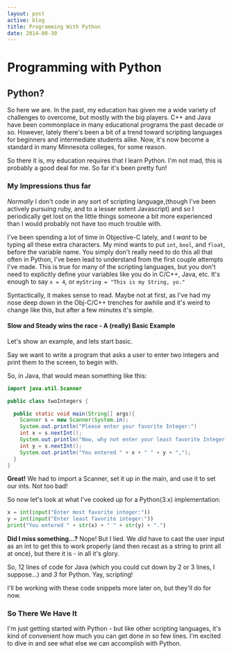 ```yaml
---
layout: post
active: blog
title: Programming With Python
date: 2014-08-30
---
```



# Programming with Python

## Python?

So here we are. In the past, my education has given me a wide variety of challenges to overcome, but mostly with the big players. C++ and Java have been commonplace in many educational programs the past decade or so. However, lately there's been a bit of a trend toward scripting languages for beginners and intermediate students alike. Now, it's now become a standard in many Minnesota colleges, for some reason.

So there it is, my education requires that I learn Python. I'm not mad, this is probably a good deal for me. So far it's been pretty fun!

### My Impressions thus far

*Normally* I don't code in any sort of scripting language,(though I've been actively pursuing ruby, and to a lesser extent Javascript) and so I periodically get lost on the little things someone a bit more experienced than I would probably not have too much trouble with.

I've been spending a lot of time in Objective-C lately, and I *want* to be typing all these extra characters. My mind wants to put `int`, `bool`, and `float`, before the variable name. You simply don't really need to do this all that often in Python, I've been lead to understand from the first couple attempts I've made. This is true for many of the scripting languages, but you don't need to explicitly define your variables like you do in C/C++, Java, etc. It's enough to say `x = 4`, or `myString = "This is my String, yo."`

Syntactically, it makes sense to read. Maybe not at first, as I've had my nose deep down in the Obj-C/C++ trenches for awhile and it's weird to change like this, but after a few minutes it's simple.

#### Slow and Steady wins the race - A (really) Basic Example

Let's show an example, and lets start basic.

Say we want to write a program that asks a user to enter two integers and print them to the screen, to begin with.

So, in Java, that would mean something like this:

```java
import java.util.Scanner

public class twoIntegers {

  public static void main(String[] args){
    Scanner s = new Scanner(System.in);
    System.out.println("Please enter your favorite Integer:")
    int x = s.nextInt();
    System.out.println("Now, why not enter your least favorite Integer:")
    int y = s.nextInt();  
    System.out.println("You entered " + x + " " + y + ",");
  }
}
```
**Great!**
We had to import a Scanner, set it up in the main, and use it to set our ints. Not too bad!

So now let's look at what I've cooked up for a Python(3.x) implementation:

```python
x = int(input("Enter most favorite integer:"))
y = int(input("Enter least favorite integer:"))
print("You entered " + str(x) + " " + str(y) + ".")
```
**Did I miss something...?**
Nope! But I lied. We *did* have to cast the user input as an int to get this to work properly (and then recast as a string to print all at once), but there it is - in all it's glory.

So, 12 lines of code for Java (which you could cut down by 2 or 3 lines, I suppose...) and *3* for Python. Yay, scripting!

I'll be working with these code snippets more later on, but they'll do for now.

### So There We Have It
I'm just getting started with Python - but like other scripting languages, it's kind of convenient how much you can get done in so few lines. I'm excited to dive in and see what else we can accomplish with Python.
